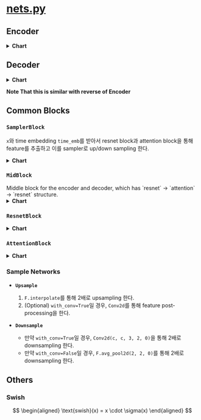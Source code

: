 # [nets.py](/home/bluesun/PycharmProjects/research/iris/src/models/tokenizer/tokenizer.py)

## Encoder

<details>
<summary><strong>Chart</strong></summary>

```mermaid
%%{init: {"flowchart": {"htmlLabels": false}} }%%
%%{ init: { 'flowchart': { 'curve': 'basis' } } }%%

flowchart TB
    in(x) --> conv_in["Conv(in, c1, 3, 1, 1)"] -->|"z"| conv_downs
    subgraph "SamplerBlock_1"
        direction LR
        res1["res_block[1](c1, c2)"] -.-> attn1["attn_block[1](c2)"] -->|"....."| res2["res_block[n](c2, c2)"] -.-> attn2["attn_block[n](c2)"] --> sampl1["sampler(c2, conv)"]
    end

    subgraph "conv_downs"
        direction TB
        SamplerBlock_1 -->|"....."| SamplerBlock_n
    end

    subgraph "SamplerBlock_n"
        direction LR
        res3["res_block[1](cm, cn)"] -.-> attn3["attn_block[1](cn)"] -->|"....."| res4["res_block[n](cn, cn)"] -.-> attn4["attn_block[n](cn)"] --> sampl2["sampler(cn, conv)"]
    end

    subgraph mid
        direction LR
        res_mid1["res_block(cn, cn)"] --> attn_mid1["attn_block(cn)"] --> res_mid2["res_block(cn, cn)"]
    end

    conv_downs --> mid
    mid --> norm_out["GroupNorm(32)"] --> swish_out["swish"] --> conv_out["Conv(cn, cz, 3, 1, 1)"]
```

</details>

## Decoder

<details>
<summary><strong>Chart</strong></summary>

```mermaid

%%{init: {"flowchart": {"htmlLabels": false}} }%%
%%{ init: { 'flowchart': { 'curve': 'basis' } } }%%

flowchart BT
    in(z) --> conv_in["Conv(cz, cn, 3, 1, 1)"] --> mid --> conv_downs
    subgraph "SamplerBlock_1"
        direction LR
        res1["res_block[1](c2, c1)"] -.-> attn1["attn_block[1](c1)"] -->|"....."| res2["res_block[n](c1, c1)"] -.-> attn2["attn_block[n](c1)"] --> sampl1["sampler(c1, conv)"]
    end

    subgraph "conv_downs"
        direction BT
        SamplerBlock_n -->|"....."| SamplerBlock_1
    end

    subgraph "SamplerBlock_n"
        direction LR
        res3["res_block[1](cn, cm)"] -.-> attn3["attn_block[1](cm)"] -->|"....."| res4["res_block[n](cm, cm)"] -.-> attn4["attn_block[n](cm)"] --> sampl2["sampler(cm, conv)"]
    end

    subgraph mid
        direction LR
        res_mid1["res_block(cn, cn)"] --> attn_mid1["attn_block(cn)"] --> res_mid2["res_block(cn, cn)"]
    end
    conv_downs --> norm_out["GroupNorm(32)"] --> swish_out["swish"] --> conv_out["Conv(c, out, 3, 1, 1)"]
```
</details>

**Note That this is similar with reverse of Encoder**


## Common Blocks


<h3 id="sampler-block"><code>SamplerBlock</code></h2>

`x`와 time embedding `time_emb`를 받아서 resnet block과 attention block을 통해 feature를 추출하고
이를 sampler로 up/down sampling 한다.

<details>
<summary><strong>Chart</strong></summary>

```mermaid
%%{init: {"flowchart": {"htmlLabels": false}} }%%
%%{ init: { 'flowchart': { 'curve': 'monotoneY' } } }%%
flowchart TB
    in1(x) & in2(time emb) --> r1
    subgraph res_blocks 
        r1["res_block[1]"] --> r2["res_block[2]"] -->|"..."| r3["res_block[n]"]
    end
    subgraph attn_blocks
        r1 -.-> a1["attn_block[1]"] -.-> r2 -.-> a2["attn_block[2]"] -.-> |"..."| r3 -.-> a3["attn_block[n]"]
    end
    
    subgraph sampler
        a3 -.-> out1["sampler"]
        r3 --> out2["sampler"]
    end
    
    click r1 "#resblock"
    click r2 "#resblock"
    click r3 "#resblock"
    click a1 "#attnblock"
    click a2 "#attnblock"
    click a3 "#attnblock"
```
</details>

<h3 id="midblock"><code>MidBlock</code></h3>
Middle block for the encoder and decoder, which has `resnet` -> `attention` -> `resnet` structure.

<details>
<summary><strong>Chart</strong></summary>

```mermaid
%%{init: {"flowchart": {"htmlLabels": false}} }%%
%%{ init: { 'flowchart': { 'curve': 'basis' } } }%%
flowchart TB
    in1(x) & in2(time emb) --> r1["ResnetBlock_1"] --> a1["AttentionBlock"] --> r2
    in2 --> r2["ResnetBlock_2"]
```

</details>

<h3 id="resblock"><code>ResnetBlock</code></h3>
<details>
<summary><strong>Chart</strong></summary>

```mermaid
%%{init: {"flowchart": {"htmlLabels": false}} }%%
%%{ init: { 'flowchart': { 'curve': 'monotoneY' } } }%%
flowchart TB
    subgraph block1 
        norm1["GroupNorm(32)"] --> swish["swish"] --> conv1["Conv(in, out, 3, 1, 1)"]
    end
    subgraph block2 
        norm2["GroupNorm(32)"] --> swish2["swish"] --> dropout["Dropout"] --> conv2["Conv(out, out, 3, 1, 1)"]
    end
    in1(x) --> norm1
    conv1 --> +1
    in2("time_emb") --> time_emb["Linear(emb_dim)"] --> +1([+]) --> norm2
    
    in1 --> |shortcut| shortcut["Conv(in, out, 1|3, 1|1, 0|1)"] --> +2([+])
    conv2 --> +2

    click swish "#swish"
    
```
</details>


<h3 id="attnblock"><code>AttentionBlock</code></h3>
<details>
<summary><strong>Chart</strong></summary>

**Quary Key Value**

```mermaid
%%{init: {"flowchart": {"htmlLabels": false}} }%%
%%{ init: { 'flowchart': { 'curve': 'monotoneY' }} }%%

flowchart TB
    in(x) --> norm["GroupNorm(4)"] --> q["Q: Conv(c, c, 1, 1, 0)"] & k["K: Conv(c, c, 1, 1, 0)"] & v["V: Conv(c, c, 1, 1, 0)"]
```

**Attention**
- $z\in \R^{B\times c\times h\times w}$
- $q,k,v\in \R^{B\times c\times h\times w}$
- $\bar q, \bar k \bar v= \text{flat}(q, 2), \text{flat}(k, 2), \text{flat}(v, 2)\in\R^{B\times c\times hw}$

$$ \therefore \mathbf{a} = {\mathbf{q}^T\mathbf{k} \over \|\mathbf{q}\|}={\mathbf{q}\cdot\mathbf{k}\over hw} \in \R^{B\times hw\times hw}=\text{sim}(q_i, k_j)$$

$$ \mathbf{z} = \mathbf{a}\mathbf{v}^T \in \R^{B\times hw\times c}$$


**Projection & Residual**

```mermaid
%%{init: {"flowchart": {"htmlLabels": false}} }%%
%%{ init: { 'flowchart': { 'curve': 'monotoneY' }} }%%

flowchart TB
    q(q) & k(k) --> attn["Attn weight"] --> times
    v(v) --> times(["X"]) --> proj["Conv(c, c, 1, 1, 0)"] --> +1
    in(x) --> +1([+])
```

**Total Flow**

```mermaid

%%{init: {"flowchart": {"htmlLabels": false}} }%%
%%{ init: { 'flowchart': { 'curve': 'basis' }} }%%

flowchart TB
    in(x) --> norm["GroupNorm(4)"] --> q["Q: Conv(c, c, 1, 1, 0)"] & k["K: Conv(c, c, 1, 1, 0)"] & v["V: Conv(c, c, 1, 1, 0)"]

    subgraph attention
        q & k --> attn["Attn weight"] --> times
        v --> times(["*"]) --> proj["Conv(c, c, 1, 1, 0)"]
    end
    proj --> +1
    in -->|"Residual"| +1([+])
```

</details>


<h3 id="samplers">Sample Networks</h3>

- **`Upsample`**
    1. `F.interpolate`를 통해 2배로 upsampling 한다.  
    2. (Optional) `with_conv=True`일 경우, `Conv2d`를 통해 feature post-processing을 한다.

- **`Downsample`**
    - 만약 `with_conv=True`일 경우, `Conv2d(c, c, 3, 2, 0)`을 통해 2배로 downsampling 한다.
    - 만약 `with_conv=False`일 경우, `F.avg_pool2d(2, 2, 0)`를 통해 2배로 downsampling 한다.



<h2 id="Others">Others</h2>

<h3 id="swish">Swish</h3>

$$
\begin{aligned}
    \text{swish}(x) = x \cdot \sigma(x)
\end{aligned}
$$
